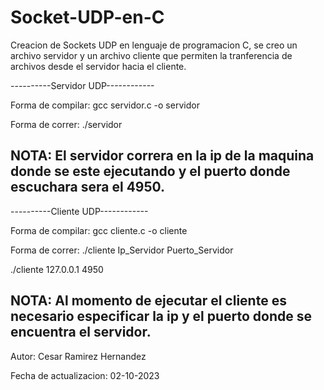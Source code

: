 # Socket-UDP-en-C
Creacion de Sockets UDP en lenguaje de programacion C, se creo un archivo servidor y un archivo cliente que permiten la tranferencia de archivos desde el servidor hacia el cliente.

----------Servidor UDP------------

Forma de compilar:
gcc servidor.c -o servidor

Forma de correr:
./servidor

NOTA: El servidor correra en la ip de la maquina donde se este ejecutando y el puerto donde escuchara sera el 4950.
---------------------------------

----------Cliente UDP------------

Forma de compilar:
 gcc cliente.c -o cliente

Forma de correr:
 ./cliente Ip_Servidor Puerto_Servidor
 
./cliente 127.0.0.1 4950

NOTA: Al momento de ejecutar el cliente es necesario especificar la ip y el puerto donde se encuentra el servidor.
---------------------------------

Autor: Cesar Ramirez Hernandez

Fecha de actualizacion: 02-10-2023


